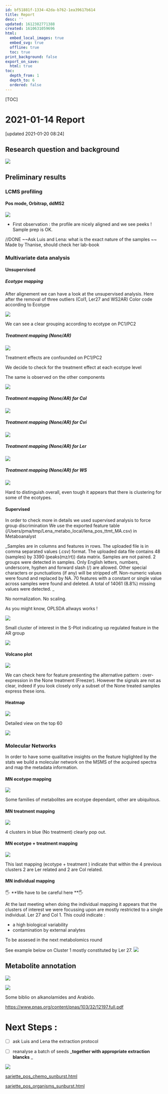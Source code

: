 ```yaml
---
id: bf51881f-1334-42da-b762-1ea39617b614
title: Report
desc: ''
updated: 1612382771388
created: 1610631059696
html:
  embed_local_images: true
  embed_svg: true
  offline: true
  toc: true
print_background: false
export_on_save:
  html: true
toc:
  depth_from: 1
  depth_to: 6
  ordered: false
---
```


[TOC]


# 2021-01-14 Report 

[updated 2021-01-20 08:24]

## Research question and background

![](/assets/images/2021-01-12-19-00-32.png)


## Preliminary results

### LCMS profiling

#### Pos mode, Orbitrap, ddMS2


![](/assets/images/2021-01-12-19-05-46.png)

- First observation : the profile are nicely aligned and we see peeks ! Sample prep is OK.

//DONE ~~Ask Luis and Lena: what is the exact nature of the samples ~~
Made by Thanise, should check her lab-book



### Multivariate data analysis

#### Unsupervised 

##### Ecotype mapping
After alignement we can have a look at the unsupervised analysis.
Here after the removal of three outliers (Col1, Ler27 and WS2AR)
Color code according to Ecotype

![](/assets/images/2021-01-12-19-13-50.png)

We can see a clear grouping according to ecotype on PC1/PC2

##### Treatment mapping (None/AR)

![](/assets/images/2021-01-12-19-17-38.png)

Treatment effects are confounded on PC1/PC2

We decide to check for the treatment effect at each ecotype level

The same is observed on the other components 

![](/assets/images/2021-01-12-19-48-21.png)

##### Treatment mapping (None/AR) for Col

![](/assets/images/2021-01-12-19-22-09.png)


##### Treatment mapping (None/AR) for Cvi

![](/assets/images/2021-01-12-19-23-24.png)


##### Treatment mapping (None/AR) for Ler

![](/assets/images/2021-01-12-19-27-09.png)

##### Treatment mapping (None/AR) for WS

![](/assets/images/2021-01-12-19-31-17.png)

Hard to distinguish overall, even tough it appears that there is clustering for some of the ecotypes.




#### Supervised

In order to check more in details we used supervised analysis to force group discrimination 
We use the exported feature table (/Users/pma/tmp/Lena_metabo_local/lena_pos_ttmt_MA.csv) in Metaboanalyst


_Samples are in columns and features in rows.
The uploaded file is in comma separated values (.csv) format.
The uploaded data file contains 48 (samples) by 3390 (peaks(mz/rt)) data matrix.
Samples are not paired.
2 groups were detected in samples.
Only English letters, numbers, underscore, hyphen and forward slash (/) are allowed.
Other special characters or punctuations (if any) will be stripped off.
Non-numeric values were found and replaced by NA.
70 features with a constant or single value across samples were found and deleted.
A total of 14061 (8.8%) missing values were detected.
_

No normalization.
No scaling.


As you might know, OPLSDA allways works !

![](/assets/images/2021-01-12-19-51-34.png)

Small cluster of interest in the S-Plot indicating up regulated feature in the AR group


![](/assets/images/2021-01-12-19-58-44.png)


#### Volcano plot

![](/assets/images/2021-01-12-20-14-04.png)

We can check here for feature presenting the alternative pattern : over-expression in the None treatment (Freezer). However the signals are not as clear, indeed if you look closely only a subset of the None treated samples express these ions.


#### Heatmap

![](/assets/images/2021-01-14-13-34-35.png)

Detailed view on the top 60 

![](/assets/images/2021-01-14-13-36-50.png)


### Molecular Networks


In order to have some qualitative insights on the feature higlighted by the stats we build a molecular network on the MSMS of the acquired spectra and map the metadata information.

#### MN ecotype mapping
![](/assets/images/2021-01-14-13-55-48.png)

Some families of metabolites are ecotype dependant, other are ubiquitous.

#### MN treatment mapping

![](/assets/images/2021-01-14-14-04-35.png)

4 clusters in blue (No treatment) clearly pop out.

#### MN ecotype + treatment mapping

![](/assets/images/2021-01-14-14-15-53.png)

This last mapping (ecotype + treatment ) indicate that within the 4 previous clusters 2 are Ler related and 2 are Col related.

#### MN individual mapping

🖐️ **We have to be careful here **🖐️

At the last meeting when doing the individual mapping it appears that the clusters of interest we were focussing upon are mostly restricted to a single individual. Ler 27 and Col 1.
This could indicate :
* a high biological variability
* contamination by external analytes

To be assesed in the next metabolomics round


See example below on Cluster 1 mostly constituted by Ler 27.
![](/assets/images/2021-01-20-08-23-15.png)

## Metabolite annotation 


![](/assets/images/2021-01-14-14-45-30.png)

![](/assets/images/2021-01-14-14-46-44.png)

Some biblio on alkanolamides and Arabido.

https://www.pnas.org/content/pnas/103/32/12197.full.pdf



# Next Steps : 

- [ ] ask Luis and Lena the extraction protocol
- [ ] reanalyse a batch of seeds _**together with appropriate extraction blancks** _


![](/assets/images/2021-01-22-10-18-53.png)


[sariette_pos_chemo_sunburst.html](/vault/assets/private.assets/sariette_pos_chemo_sunburst.html)

[sariette_pos_organisms_sunburst.html](sariette_pos_organisms_sunburst.html)

